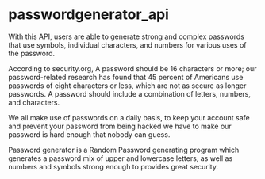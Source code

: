 # passwordgenerator_api
With this API, users are able to generate strong and complex passwords that use symbols, individual characters, and numbers for various uses of the password.

 
According to security.org, A password should be 16 characters or more; our password-related research has found that 45 percent of Americans use passwords of eight characters or less, which are not as secure as longer passwords. A password should include a combination of letters, numbers, and characters.

We all make use of passwords on a daily basis, to keep your account safe and prevent your password from being hacked we have to make our password is hard enough that nobody can guess.

Password generator is a Random Password generating program which generates a password mix of upper and lowercase letters, as well as numbers and symbols strong enough to provides great security.
